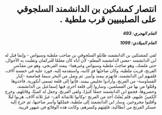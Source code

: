 <h1 dir="rtl">انتصار كمشكين بن الدانشمند السلجوقي على الصليبيين قرب ملطية .</h1>

<h5 dir="rtl">العام الهجري:  493

العام الميلادي: 1099

</h5>

<p dir="rtl">لقي كمشتكين بن الدانشمند طايلو السلجوقي بن صاحب ملطية وسيواس - وإنما قيل له ابن الدانشمند -معنى الدانشمند المعلم- لأن أباه كان معلمًا للتركمان وتقلبت به الأحوال، حتى مَلضك، وهو صاحِبُ ملطية وسيواس وغيرهما- بيمند الفرنجي، وهو من مقدَّمي الفرنج، قريبَ ملطية، وكان صاحبُها قد كاتبه، واستقدمه إليه، فورد عليه في خمسةِ آلاف، فلقيهم ابن الدانشمند، فانهزم بيمند وأُسِر. ثم وصل من البحر سبعةُ قمامصة -كبار القساوسة- من الفرنج، وأرادوا تخليص بيمند، فأتوا إلى قلعة تسمى أنكورية، فأخذوها وقَتَلوا من بها من المسلمين، وساروا إلى قلعة أخرى فيها إسماعيل بن الدانشمند، وحصروها، فجمع ابن الدانشمند جمعًا كثيرًا، ولقي الفرنجَ، وجعل له كمينًا، وقاتلهم، وخرج الكمينُ عليهم، فلم يُفلتْ أحد من الفرنج -وكانوا ثلاثمائة ألف- غيرُ ثلاثة آلاف، هربوا ليلًا وأفلتوا مجروحين. وسار ابن الدانشمند إلى ملطية، فملكها وأسر صاحبها، ثم خرج إليه عسكر الفرنج من أنطاكية، فلقِيَهم وكسرهم، وكانت هذه الوقائع في شهور قريبة.</p></br>
